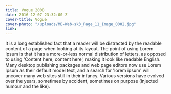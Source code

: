 ```yaml
---
title: Vogue 2008
date: 2016-12-07 23:32:00 Z
cover-title: Vogue
cover-photo: "/uploads/MB-Web-sk3_Page_11_Image_0002.jpg"
link:
---
```


It is a long established fact that a reader will be distracted by the readable content of a page when looking at its layout. The point of using Lorem Ipsum is that it has a more-or-less normal distribution of letters, as opposed to using 'Content here, content here', making it look like readable English. Many desktop publishing packages and web page editors now use Lorem Ipsum as their default model text, and a search for 'lorem ipsum' will uncover many web sites still in their infancy. Various versions have evolved over the years, sometimes by accident, sometimes on purpose (injected humour and the like).
